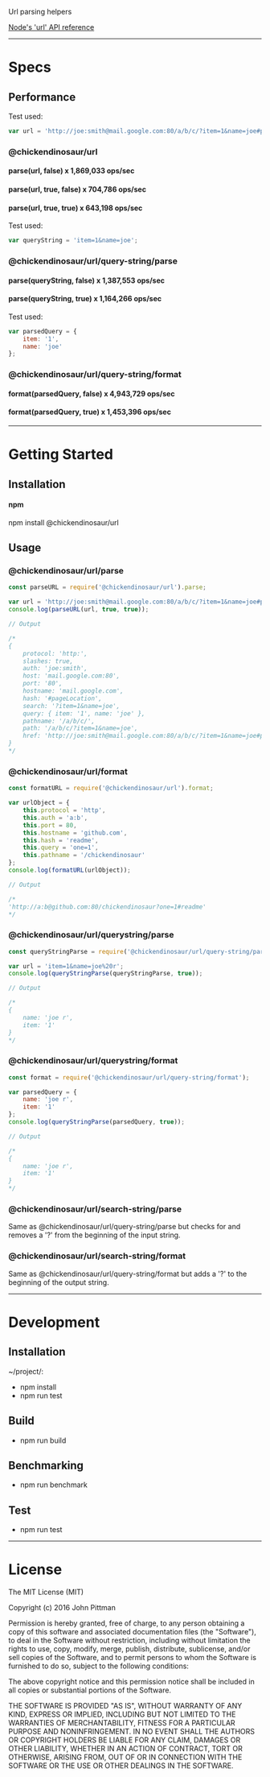 Url parsing helpers  

[Node's 'url' API reference](https://nodejs.org/docs/latest/api/url.html)

---  

# Specs  

## Performance  

Test used:  
```javascript
var url = 'http://joe:smith@mail.google.com:80/a/b/c/?item=1&name=joe#pageLocation';
```

### @chickendinosaur/url  
#### parse(url, false) x 1,869,033 ops/sec  
#### parse(url, true, false) x 704,786 ops/sec  
#### parse(url, true, true) x 643,198 ops/sec  

Test used:  
```javascript
var queryString = 'item=1&name=joe';
```

### @chickendinosaur/url/query-string/parse  
#### parse(queryString, false) x 1,387,553 ops/sec  
#### parse(queryString, true) x 1,164,266 ops/sec  

Test used:  
```javascript
var parsedQuery = {
	item: '1',
	name: 'joe'
};
```

### @chickendinosaur/url/query-string/format  
#### format(parsedQuery, false) x 4,943,729 ops/sec  
#### format(parsedQuery, true) x 1,453,396 ops/sec  

---  

# Getting Started  

## Installation

#### npm  

npm install @chickendinosaur/url

## Usage

### @chickendinosaur/url/parse

```javascript
const parseURL = require('@chickendinosaur/url').parse;

var url = 'http://joe:smith@mail.google.com:80/a/b/c/?item=1&name=joe#pageLocation';
console.log(parseURL(url, true, true));

// Output

/*
{
	protocol: 'http:',
	slashes: true,
	auth: 'joe:smith',
	host: 'mail.google.com:80',
	port: '80',
	hostname: 'mail.google.com',
	hash: '#pageLocation',
	search: '?item=1&name=joe',
	query: { item: '1', name: 'joe' },
	pathname: '/a/b/c/',
	path: '/a/b/c/?item=1&name=joe',
	href: 'http://joe:smith@mail.google.com:80/a/b/c/?item=1&name=joe#pageLocation'
}
*/
```

### @chickendinosaur/url/format

```javascript
const formatURL = require('@chickendinosaur/url').format;

var urlObject = {
	this.protocol = 'http',
	this.auth = 'a:b',
	this.port = 80,
	this.hostname = 'github.com',
	this.hash = 'readme',
	this.query = 'one=1',
	this.pathname = '/chickendinosaur'
};
console.log(formatURL(urlObject));

// Output

/*
'http://a:b@github.com:80/chickendinosaur?one=1#readme'
*/
```

### @chickendinosaur/url/querystring/parse

```javascript
const queryStringParse = require('@chickendinosaur/url/query-string/parse');

var url = 'item=1&name=joe%20r';
console.log(queryStringParse(queryStringParse, true));

// Output

/*
{
	name: 'joe r',
	item: '1'
}
*/
```

### @chickendinosaur/url/querystring/format

```javascript
const format = require('@chickendinosaur/url/query-string/format');

var parsedQuery = {
	name: 'joe r',
	item: '1'
};
console.log(queryStringParse(parsedQuery, true));

// Output

/*
{
	name: 'joe r',
	item: '1'
}
*/
```

### @chickendinosaur/url/search-string/parse

Same as @chickendinosaur/url/query-string/parse but checks for and removes a '?' from the beginning of the input string.

### @chickendinosaur/url/search-string/format

Same as @chickendinosaur/url/query-string/format but adds a '?' to the beginning of the output string.

---  

# Development  

## Installation  

~/project/:

* npm install
* npm run test

## Build  

* npm run build

## Benchmarking  

* npm run benchmark

## Test  

* npm run test

---  

# License  

The MIT License (MIT)

Copyright (c) 2016 John Pittman

Permission is hereby granted, free of charge, to any person obtaining a copy
of this software and associated documentation files (the "Software"), to deal
in the Software without restriction, including without limitation the rights
to use, copy, modify, merge, publish, distribute, sublicense, and/or sell
copies of the Software, and to permit persons to whom the Software is
furnished to do so, subject to the following conditions:

The above copyright notice and this permission notice shall be included in all
copies or substantial portions of the Software.

THE SOFTWARE IS PROVIDED "AS IS", WITHOUT WARRANTY OF ANY KIND, EXPRESS OR
IMPLIED, INCLUDING BUT NOT LIMITED TO THE WARRANTIES OF MERCHANTABILITY,
FITNESS FOR A PARTICULAR PURPOSE AND NONINFRINGEMENT. IN NO EVENT SHALL THE
AUTHORS OR COPYRIGHT HOLDERS BE LIABLE FOR ANY CLAIM, DAMAGES OR OTHER
LIABILITY, WHETHER IN AN ACTION OF CONTRACT, TORT OR OTHERWISE, ARISING FROM,
OUT OF OR IN CONNECTION WITH THE SOFTWARE OR THE USE OR OTHER DEALINGS IN THE
SOFTWARE.

